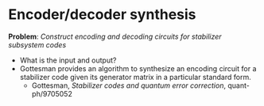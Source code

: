 # Encoder/decoder synthesis

**Problem**: *Construct encoding and decoding circuits for stabilizer subsystem codes*

- What is the input and output?
- Gottesman provides an algorithm to synthesize an encoding circuit for a stabilizer code given its generator matrix in a particular standard form.
    - Gottesman, *Stabilizer codes and quantum error correction*, quant-ph/9705052